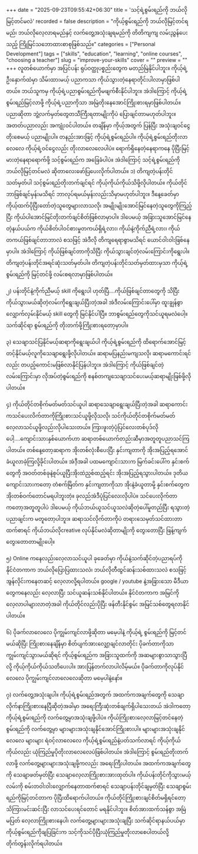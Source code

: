 +++
date = "2025-09-23T09:55:42+06:30"
title = 'သင့်ရဲ့စွမ်းရည်ကို ဘယ်လိုမြင့်တင်မလဲ'
recorded = false
description = "ကိုယ့်စွမ်းရည်ကို ဘယ်လိုမြင့်တင်ရမည်၊ ဘယ်လိုလေ့လာရမည်နှင့် လက်တွေ့အသုံးချရမည်ကို တိတိကျကျ လမ်းညွှန်ပေးသည့် ကြိုမြင်သဘောထားစာစုဖြစ်သည်။"
categories = ["Personal Development"]
tags = ["skills", "education", "learning", "online courses", "choosing a teacher"]
slug = "improve-your-skills"
cover = ""
preview = ""
+++
လူတစ်ယောက်မှာ အပြင်ပန်း ရုပ်ဝတ္ထုပစ္စည်းတွေက မတည်မြဲနိုင်ပါဘူး။ ကိုယ့်ရဲ့ဦးနှောက်ထဲမှာ သိမ်းထားမယ့် ပညာကသာ ကိုယ်သွားတဲ့နေရာတိုင်းပါလာမှာဖြစ်ပါတယ်။ ဘယ်သူကမှ ကိုယ့်ရဲ့ပညာစွမ်းရည်ကိုမဖျက်စီးနိုင်ပါဘူး။ အဲဒါကြောင့် ကိုယ့်ရဲ့စွမ်းရည်မြင့်လာဖို့ ကိုယ့်ရဲ့ပညာကိုသာ အမြဲတိုးနေအောင်ကြိုးစားရမှာဖြစ်ပါတယ်။ ပညာဆိုတာ ဘွဲ့လက်မှတ်တွေတသီကြီးရတာမျိုးကိုပဲ ပြောချင်တာမဟုတ်ပါဘူး။ အတတ်ပညာလည်း အကျုံးဝင်ပါတယ်။ တချိန်မှာ ကိုယ့်အတွက် ပြန်ပြီး အသုံးချဝင်ငွေတိုးစေမယ့် ပညာမျိုးပါ။ တနည်းအားဖြင့် ကိုယ့်ရဲ့စွမ်းရည်ပါ။ ကိုယ့်ရဲ့စွမ်းရည်တိုးလာလေလေ ကိုယ့်ရဲ့ဝင်ငွေလည်း တိုးလာလေလေပါပဲ။ ရောက်ရှိနေတဲ့နေရာကနေ ပိုပြီးမြင့်မားတဲ့နေရာရောက်ဖို့ သင့်စွမ်းရည်က အခြေခံပါပဲ။ အဲဒါကြောင့် သင့်ရဲ့စွမ်းရည်ကို ဘယ်လိုမြင့်တင်မလဲ ဆိုတာလေးဖော်ပြပေးလိုက်ပါတယ်။
၁) တိကျတဲ့ပန်းတိုင်သတ်မှတ်ပါ
သင့်စွမ်းရည်တိုးတက်ချင်ရင် ကိုယ့်ကိုယ်ကိုယ်သိဖို့လိုပါတယ်။ ကိုယ်တိုင်ဘာဖြစ်ချင်မှန်းမသိရင် ဘာလုပ်ရမယ်မှန်းလည်းသိမှာမဟုတ်ပါဘူး။ ဒီနေ့ခေတ်မှာ ကိုယ့်ထက်ပိုပြီးတော်တဲ့သူတွေများလာသလို၊ အမျိုးမျိုးအောင်မြင်နေတဲ့သူတွေကိုကြည့်ပြီး ကိုယ်ပါအောင်မြင်တိုးတက်ချင်စိတ်ဖြစ်လာမှာပါ။ ဒါပေမယ့် အခြားသူအောင်မြင်နေတဲ့နယ်ပယ်က ကိုယ်စိတ်ပါဝင်စားမှုတကယ်ရှိရဲ့လား၊ ကိုယ်နဲ့ကိုက်ညီရဲ့လား၊ ကိုယ်တကယ်ဖြစ်ချင်တာဘာလဲ စသဖြင့် အဲဒီလို တိကျရေရာစွာမသိရင် ယောင်ဝါးဝါးဖြစ်နေမှာပါ။ အဲဒါကြောင့် ကိုယ်ဖြစ်ချင်တာကိုသိပြီး ကိုယ်သွားချင်တဲ့လမ်းကြောင်းကိုရွေးပါ။ တိကျတဲ့ပန်းတိုင်အရင်ဆုံးသတ်မှတ်ပါ။ တိကျတဲ့ပန်းတိုင်သတ်မှတ်ထားမှသာ ကိုယ့်ရဲ့စွမ်းရည်ကို မြင့်တင်ဖို့ လမ်းစရလာမှာဖြစ်ပါတယ်။

၂) ပန်းတိုင်နဲ့ကိုက်ညီမယ့် skill ကိုရွေးပါ
ဟုတ်ပြီ….ကိုယ်ဖြစ်ချင်တာတွေကို သိပြီး ကိုယ်သွားမယ်ဆိုတဲ့လမ်းကိုရွေးချယ်ပြီးတဲ့အခါ အဲဒီလမ်းကြောင်းပေါ်မှာ ထူးချွန်စွာလျှောက်လှမ်းနိုင်မယ့် skill တွေကို မြင်နိုင်ပါပြီ။ ဘာစွမ်းရည်တွေကိုသင်ယူရမလဲပေါ့။ သက်ဆိုင်ရာ စွမ်းရည်ကို တိုးတက်ဖို့ကြိုးစားရတော့မှာပါ။

၃) သေချာသင်ပြနိုင်မယ့်ဆရာကိုရွေးချယ်ပါ
ကိုယ့်ရဲ့စွမ်းရည်ကို ထိရောက်အောင်မြင့်တင့်နိုင်မယ့်လူကိုသေချာရွေးဖို့လိုပါတယ်။ ဆရာမပြနည်းမကျသလို၊ ဆရာမကောင်းရင်လည်း တပည့်ကောင်းမဖြစ်လာနိုင်ပြန်ပါဘူး။ အဲဒါကြောင့် ကိုယ်ဖြစ်ချင်တဲ့လမ်းကြောင်းမှာ လိုအပ်တဲ့စွမ်းရည်ကို စနစ်တကျသေချာသင်ပေးမယ့်ဆရာမျိုးဖြစ်ဖို့လိုပါတယ်။

၄) ကိုယ်တိုင်တစိုက်မတ်မတ်သင်ယူပါ
ဆရာသေချာရွေးချယ်ပြီးတဲ့အခါ ဆရာကောင်းကသင်ပေးလိက်တာကိုကြိုးစားသင်ယူဖို့လိုသလို၊ သင်ကိုယ်တိုင်တစိုက်မတ်မတ်လေ့လာသင်ယူဖို့လည်းလိုပါသေးတယ်။ ကြားဖူးတဲ့ပုံပြင်လေးတစ်ပုဒ်လိုပေါ့….ကျောင်းသားနှစ်ယောက်ဟာ ဆရာတစ်ယောက်တည်းဆီမှာအတူတူပညာသင်ကြပါတယ်။ တစ်နေ့တော့ဆရာက အိုးတစ်လုံးစီပေးပြီး နှင်းကျတာကို အိုးအပြည့်ရအောင်ခံယူလာခဲ့ကြလို့ခိုင်းပါတယ်။ အဲဒီ့အခါ ပထမကျောင်းသားက မြက်ခင်းပေါ်က နှင်းစက်တွေကို အဝတ်တစ်ခုနဲ့စုပ်ယူပြီးအိုးထဲညှစ်ထည့်ရင်း အိုးအပြည့်ရသွားပါတယ်။ ဒုတိယကျောင်းသားကတော့ တံစက်မြိတ်က နှင်းကျတာကိုသာ အိုးနဲ့ခံယူတာမို့ နှင်းစက်တွေက အိုးတစ်ဝက်တောင်မရပါဘူးတဲ့။ ခုလည်အဲဒီပုံပြင်လေးလိုပါပဲ။ သင်ပေးလိုက်တာကတော့အတူတူပါပဲ ဒါပေမယ့် ကိုယ်ဘယ်ယူသင်ယူသလဲဆိုတဲ့ပေါ်မူတည်ပြီး ရသွားတဲ့ပညာချင်းက မတူတော့ပါဘူး။ ဆရာသင်လိုက်တာကိုပဲ တရားသေမှတ်သင်ထားတာထက်စာရင် ကိုယ်ဘယ်လိုcreative လုပ်နိုင်မလဲဆိုတာမျိုးကို တွေးတောပြီး ဖြန့်ကျက်တွေးတောတာမျိုးပေါ့။

၅) Online ကနေလည်းလေ့လာသင်ယူပါ
ခုခေတ်မှာ ကိုယ်နဲ့သက်ဆိုင်တဲ့ပညာရပ်ကို နိုင်ငံတကာက ဘယ်လိုပြောပြထားသလဲ၊ ဘယ်လိုတီထွင်ဆန်းသစ်ထားသလဲ စသဖြင့် အွန်လိုင်းကနေတဆင့် လေ့လာလို့ရပါတယ်။ google / youtube နဲ့အခြားသော မီဒီယာတွေကနေလည်း လေ့လာပြီး သင်ယူဆန်းသစ်နိုင်ပါတယ်။ နိုင်ငံတကာက အမြင်ကို လေ့လာပါများလာတဲ့အခါ ကိုယ်တိုင်လည်းပိုပြီး ဖန်တီးနိုင်စွမ်း အမြင်သစ်တွေရလာနိုင်ပါတယ်။

၆) ပိုခက်လာလေလေ ပိုကျွမ်းကျင်လာဖို့ဆိုတာ မမေ့ပါနဲ့
ကိုယ့်ရဲ့ စွမ်းရည်ကို မြင့်တင်မယ်ဆိုပြီး ကြိုးစားနေချိန်မှာ စိတ်ပျက်အားလျှော့ချင်လာတိုင်း ပိုခက်တာကိုသာ ကျွမ်းကျင်သွားမယ်ဆိုရင် ကိုယ့်စွမ်းရည်က အခြားသူထက်ကို အဆများစွာသာသွားပြီလို့ ကိုယ့်ကိုယ်ကိုယ်သတိပေးပါ။ အားပြန်တက်လာပါလိမ့်မယ်။ ပိုခက်တာကိုလုပ်နိုင်လေလေ ပိုကျွမ်းကျင်လာလေလေဆိုတာ မမေ့ပါနဲ့နော်။

၇) လက်တွေ့အသုံးချပါ။
ကိုယ့်ရဲ့စွမ်းရည်အတွက် အထက်ကအချက်တွေကို သေချာလိုက်နာကြိုးစားနေပြီဆိုတဲ့အခါမှာ အရေးကြီးဆုံးတစ်ချက်ရှိပါသေးတယ် အဲဒါကတော့ ကိုယ့်ရဲ့စွမ်းရည်ကို လက်တွေ့မှာအသုံးချဖို့ပါပဲ။ ကိုယ်ကြိုးစားလေ့လာမြင့်တင်နေတဲ့စွမ်းရည်ကို လက်တွေ့မှာ များများအသုံးချနိုင်အောင်ကြိုးစားပါ။ များများအသုံးချနိုင်လေလေ များများ ရဲဝင့်လာလေလေ ကိုယ့်ရဲ့စွမ်းရည်နဲ့ပတ်သက်လာရင် ကိုယ့်ကိုယ်ကိုယ်လည်း ယုံကြည်မှုပိုတိုးလာလေလေပဲဖြစ်ပါတယ်။ အဲဒါကြောင့် စွမ်းရည်တိုးတက်လာဖို့ လက်တွေ့များများအသုံးချဖို့ကလည်း အရေးကြီးပါတယ်။
အထက်ကအချက်တွေကို သေချာဖတ်မှတ်ပြီး သေချာလေ့လာကြိုးစားအားထုတ်ပါ။ ကိုယ်ပန်းတိုင်ကိုသွားမယ့်လမ်းကို စမ်းတဝါးဝါးလျှောက်နေတာထက်စာရင် သေချာပန်းတိုင်ချမှတ်ပြီး သေချာစွမ်းရည်ကိုမြင့်တင်တာက ပိုပြီးထိရောက်ပါတယ်။ ကိုယ်တိုင်ကြိုးစားချင်စိတ်မရှိရင်တော့ သိကြားမင်းဆင်းပြီး လာသင်ပေးရင်တောင် မရနိုင်ပါဘူး။ စိတ်အားထက်သန်စွာ အမြဲမပြတ် လေ့လာကြိုးစားနေပါ၊ လက်တွေ့များများအသုံးချပြီး သက်ဆိုင်ရာနယ်ပယ်မှာ ကိုယ့်စွမ်းရည်ကိုချပြခြင်းက သင့်ကိုသင်ပိုပြီးယုံကြည်မှုတိုးလာစေပါတယ်လို့ တိုက်တွန်းလိုက်ရပါတယ်။ 